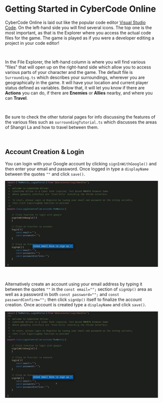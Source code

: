 # Getting Started in CyberCode Online

CyberCode Online is laid out like the popular code editor [Visual Studio Code](https://code.visualstudio.com/). On the left-hand side you will find several icons. The top one is the most important, as that is the Explorer where you access the actual code files for the game. The game is played as if you were a developer editing a project in your code editor!

<br />

In the File Explorer, the left-hand column is where you will find various "files" that will open up on the right-hand side which allow you to access various parts of your character and the game. The default file is `Surrounding.ts` which describes your surroundings, wherever you are geographically in the game. It will have your location and current player status defined as variables. Below that, it will let you know if there are **Actions** you can do, if there are **Enemies** or **Allies** nearby, and where you can **Travel**.

<br />

Be sure to check the other tutorial pages for info discussing the features of the various files such as `surroundingTutorial.ts` which discusses the areas of Shangri La and how to travel between them.

<br />

## Account Creation & Login

You can login with your Google account by clicking `signInWithGoogle()` and then enter your email and password. Once logged in type a `displayName` between the quotes `""` and click `save()`.

![Login with Google](../resources/desktop-tutorial/google_create.gif)

<br />

Alternatively create an account using your email address by typing it between the quotes `""` in the `const email="";` section of `signUp()` area as well as a password in both `const password="";` and `const passwordConfirm="";` then click `signUp()` itself to finalize the account creation.  Once account is created type a `displayName` and click `save()`.

![Sign up](../resources/desktop-tutorial/email_create.gif)
